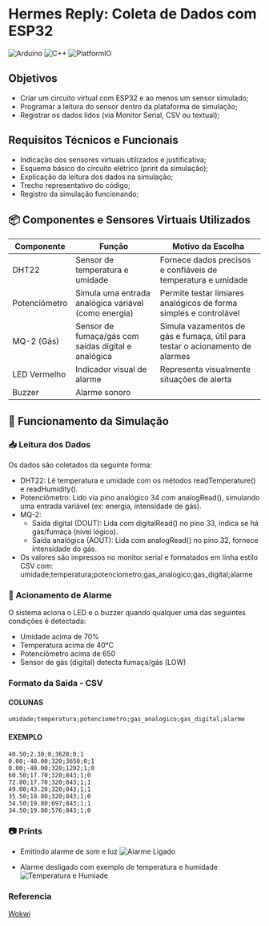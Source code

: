# Hermes Reply: Coleta de Dados com ESP32
![Arduino](https://img.shields.io/badge/arduino-3670A0?style=for-the-badge&logo=arduino&logoColor=ffdd54)
![C++](https://img.shields.io/badge/c++-3670A0?style=for-the-badge&logo=c%2B%2B&logoColor=ffdd54)
![PlatformIO](https://img.shields.io/badge/platformio-3670A0?style=for-the-badge&logo=platformio&logoColor=ffdd54)


## Objetivos
- Criar um circuito virtual com ESP32 e ao menos um sensor simulado;
- Programar a leitura do sensor dentro da plataforma de simulação;
- Registrar os dados lidos (via Monitor Serial, CSV ou textual);

## Requisitos Técnicos e Funcionais

- Indicação dos sensores virtuais utilizados e justificativa;
- Esquema básico do circuito elétrico (print da simulação);
- Explicação da leitura dos dados na simulação;
- Trecho representativo do código;
- Registro da simulação funcionando;


## 📦 Componentes e Sensores Virtuais Utilizados
| Componente            | Função                                                                 | Motivo da Escolha                                                                 |
|-----------------------|------------------------------------------------------------------------|------------------------------------------------------------------------------------|
| DHT22                 | Sensor de temperatura e umidade                                        | Fornece dados precisos e confiáveis de temperatura e umidade                      |
| Potenciômetro         | Simula uma entrada analógica variável (como energia)        | Permite testar limiares analógicos de forma simples e controlável                 |
| MQ-2 (Gás)            | Sensor de fumaça/gás com saídas digital e analógica                    | Simula vazamentos de gás e fumaça, útil para testar o acionamento de alarmes      |
| LED Vermelho          | Indicador visual de alarme                                              | Representa visualmente situações de alerta                                        |
| Buzzer                | Alarme sonoro     


## 🔄 Funcionamento da Simulação

### 📥 Leitura dos Dados

Os dados são coletados da seguinte forma:

- DHT22: Lê temperatura e umidade com os métodos readTemperature() e readHumidity().
- Potenciômetro: Lido via pino analógico 34 com analogRead(), simulando uma entrada variável (ex: energia, intensidade de gás).
- MQ-2:
  - Saída digital (DOUT): Lida com digitalRead() no pino 33, indica se há gás/fumaça (nível lógico).
  - Saída analógica (AOUT): Lida com analogRead() no pino 32, fornece intensidade do gás.
- Os valores são impressos no monitor serial e formatados em linha estilo CSV com:
  umidade;temperatura;potenciometro;gas_analogico;gas_digital;alarme


### 🚨 Acionamento de Alarme

O sistema aciona o LED e o buzzer quando qualquer uma das seguintes condições é detectada:

- Umidade acima de 70%
- Temperatura acima de 40°C
- Potenciômetro acima de 650
- Sensor de gás (digital) detecta fumaça/gás (LOW)

### Formato da Saída - CSV
#### COLUNAS
~~~~
umidade;temperatura;potenciometro;gas_analogico;gas_digital;alarme
~~~~
#### EXEMPLO
~~~~
40.50;2.30;0;3628;0;1
0.00;-40.00;320;3650;0;1
0.00;-40.00;320;1202;1;0
60.50;17.70;320;843;1;0
72.00;17.70;320;843;1;1
49.00;43.20;320;843;1;1
35.50;19.80;320;843;1;0
34.50;19.80;697;843;1;1
34.50;19.80;576;843;1;0
~~~~

### 📷 Prints
- Emitindo alarme de som e luz
![Alarme Ligado](../../assets/esp32/alarme_ligado.png)

- Alarme desligado com exemplo de temperatura e humidade
![Temperatura e Humiade](../../assets/esp32/temperatura_e_humidade.png)


### Referencia
[Wokwi](https://wokwi.com/projects/433368210236612609)